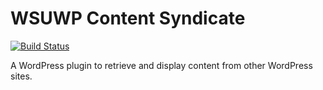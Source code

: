 # WSUWP Content Syndicate

[![Build Status](https://travis-ci.org/washingtonstateuniversity/WSUWP-Content-Syndicate.svg?branch=master)](https://travis-ci.org/washingtonstateuniversity/WSUWP-Content-Syndicate)

A WordPress plugin to retrieve and display content from other WordPress sites.
